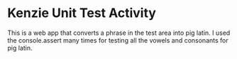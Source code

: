 # Kenzie Unit Test Activity

This is a web app that converts a phrase in the test area into pig latin. 
I used the console.assert many times for testing all the vowels and consonants for pig latin.